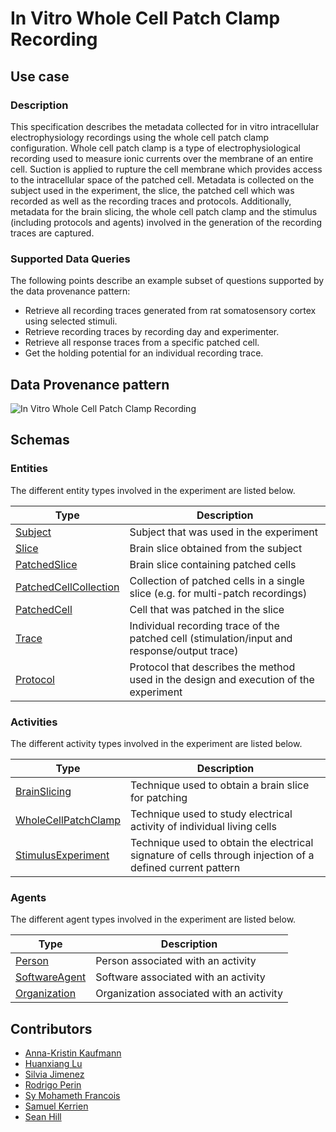 # In Vitro Whole Cell Patch Clamp Recording

## Use case

### Description

This specification describes the metadata collected for in vitro intracellular electrophysiology recordings using the whole cell patch clamp 
configuration. Whole cell patch clamp is a type of electrophysiological recording used to measure ionic currents over the membrane of an entire cell. 
Suction is applied to rupture the cell membrane which provides access to the intracellular space of the patched cell. 
Metadata is collected on the subject used in the experiment, the slice, the patched cell 
which was recorded as well as the recording traces 
and protocols. Additionally, metadata for the brain slicing, the whole cell patch clamp and the stimulus (including protocols and agents) involved in the generation
of the recording traces are captured.

### Supported Data Queries

The following points describe an example subset of questions supported by the data provenance pattern:
 
* Retrieve all recording traces generated from rat somatosensory cortex using selected stimuli.
* Retrieve recording traces by recording day and experimenter.
* Retrieve all response traces from a specific patched cell.
* Get the holding potential for an individual recording trace.


## Data Provenance pattern

![In Vitro Whole Cell Patch Clamp Recording](../../../assets/provtemplates/wholecellpatchclamp-recording-prov-template.svg)

## Schemas

### Entities

The different entity types involved in the experiment are listed below.

| Type  | Description|
| -------------                                                             | ------------- |
| [Subject](https://bbp-nexus.epfl.ch/staging/datamodels/class-nsgsubject.html)                            |     Subject that was used in the experiment     |
| [Slice](https://bbp-nexus.epfl.ch/staging/datamodels/class-nsgslice.html)                                |     Brain slice obtained from the subject      |
| [PatchedSlice](https://bbp-nexus.epfl.ch/staging/datamodels/class-nsgpatchedslice.html)                  |     Brain slice containing patched cells      |
| [PatchedCellCollection](https://bbp-nexus.epfl.ch/staging/datamodels/class-nsgpatchedcellcollection.html)|     Collection of patched cells in a single slice (e.g. for multi-patch recordings) |
| [PatchedCell](https://bbp-nexus.epfl.ch/staging/datamodels/class-nsgpatchedcell.html)                    |     Cell that was patched in the slice      |
| [Trace](https://bbp-nexus.epfl.ch/staging/datamodels/class-nsgtrace.html)                         |     Individual recording trace of the patched cell (stimulation/input and response/output trace)     |
| [Protocol](https://bbp-nexus.epfl.ch/staging/datamodels/class-nsgexperimentalprotocol.html)                          |     Protocol that describes the method used in the design and execution of the experiment      |
    
### Activities

The different activity types involved in the experiment are listed below.

| Type  | Description|
| ------------- | ------------- |
| [BrainSlicing](https://bbp-nexus.epfl.ch/staging/datamodels/class-nsgbrainslicing.html)                      |     Technique used to obtain a brain slice for patching      |
| [WholeCellPatchClamp](https://bbp-nexus.epfl.ch/staging/datamodels/class-nsgwholecellpatchclamp.html)        |     Technique used to study electrical activity of individual living cells    |
| [StimulusExperiment](https://bbp-nexus.epfl.ch/staging/datamodels/class-nsgstimulusexperiment.html)   |     Technique used to obtain the electrical signature of cells through injection of a defined current pattern |

### Agents

The different agent types involved in the experiment are listed below.

| Type  | Description|
| ------------- | ------------- |
| [Person](https://bbp-nexus.epfl.ch/staging/datamodels/class-schemaperson.html)                                        |    Person associated with an activity      |
| [SoftwareAgent](https://bbp-nexus.epfl.ch/staging/datamodels/class-provsoftwareagent.html)                          |    Software associated with an activity      |
| [Organization](https://bbp-nexus.epfl.ch/staging/datamodels/class-schemaorganization.html)                            |    Organization associated with an activity      |

## Contributors

* [Anna-Kristin Kaufmann](mailto:anna-kristin.kaufmann@epfl.ch)
* [Huanxiang Lu](mailto:huanxiang.lu@epfl.ch)
* [Silvia Jimenez](mailto:silvia.jimenez@epfl.ch)
* [Rodrigo Perin](mailto:rodrigo.perin@epfl.ch)
* [Sy Mohameth Francois](mailto:mohameth.sy@epfl.ch)
* [Samuel Kerrien](mailto:samuel.kerrien@epfl.ch)
* [Sean Hill](mailto:sean.hill@epfl.ch)